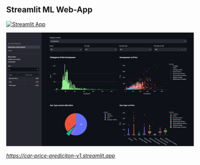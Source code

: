 ## Streamlit ML Web-App 

[![Streamlit App](https://static.streamlit.io/badges/streamlit_badge_black_white.svg)](https://car-price-prediciton.streamlit.app)

![eda_snap](./eda_snap.jpg)

*https://car-price-prediciton-v1.streamlit.app*
